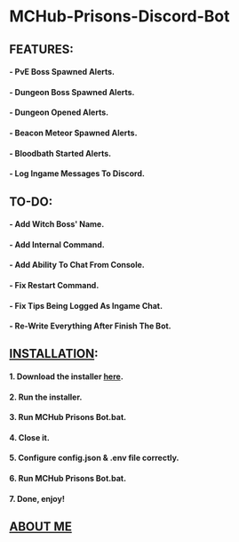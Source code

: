 # MCHub-Prisons-Discord-Bot


## FEATURES:
#### - PvE Boss Spawned Alerts.
#### - Dungeon Boss Spawned Alerts.
#### - Dungeon Opened Alerts.
#### - Beacon Meteor Spawned Alerts.
#### - Bloodbath Started Alerts.
#### - Log Ingame Messages To Discord.

## TO-DO:
#### - Add Witch Boss' Name.
#### - Add Internal Command.
#### - Add Ability To Chat From Console.
#### - Fix Restart Command.
#### - Fix Tips Being Logged As Ingame Chat.
#### - Re-Write Everything After Finish The Bot.

## [INSTALLATION](https://www.youtube.com/playlist?list=PLwsD_Qp4brFf3UgPyncp5ff0CndvL1J0Q "YouTube Playlist"):
#### 1. Download the installer [here](https://github.com/QimieGames/MCHub-Prisons-Bot/releases "MCHub Prisons Bot Installer Download Page").
#### 2. Run the installer.
#### 3. Run MCHub Prisons Bot.bat.
#### 4. Close it.
#### 5. Configure config.json & .env file correctly.
#### 6. Run MCHub Prisons Bot.bat.
#### 7. Done, enjoy!

## [ABOUT ME](https://linktr.ee/qimiegames "Link To All My Stuffs")